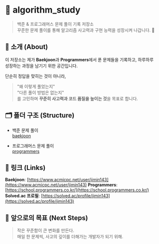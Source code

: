 # 🧩 algorithm_study

> 백준 & 프로그래머스 문제 풀이 기록 저장소  
> 꾸준한 문제 풀이를 통해 알고리즘 사고력과 구현 능력을 성장시켜 나갑니다. 💪



## 📘 소개 (About)
이 저장소는 제가 **Baekjoon**과 **Programmers**에서 푼 문제들을 기록하고,
하루하루 성장하는 과정을 남기기 위한 공간입니다.

단순히 정답을 맞히는 것이 아니라,
> "왜 이렇게 풀었는지"  
> "다른 풀이 방법은 없는지"  
를 고민하며 **꾸준히 사고력과 코드 품질을 높이는 것**을 목표로 합니다.



## 🗂️ 폴더 구조 (Structure)
- 백준 문제 풀이  
[baekjoon](/src/main/java/baekjoon)


- 프로그래머스 문제 풀이  
[programmers](/src/main/java/programmers)



## 🔗 링크 (Links)
**Baekjoon**: [https://www.acmicpc.net/user/jimin143](https://www.acmicpc.net/user/jimin143)
**Programmers**: [https://school.programmers.co.kr/](https://school.programmers.co.kr/)  
**Solved.ac 프로필**: [https://solved.ac/profile/jimin143](https://solved.ac/profile/jimin143)


## 🌱 앞으로의 목표 (Next Steps)
> 작은 꾸준함이 큰 변화를 만든다.  
> 매일 한 문제씩, 사고의 깊이를 더해가는 개발자가 되기 위해.